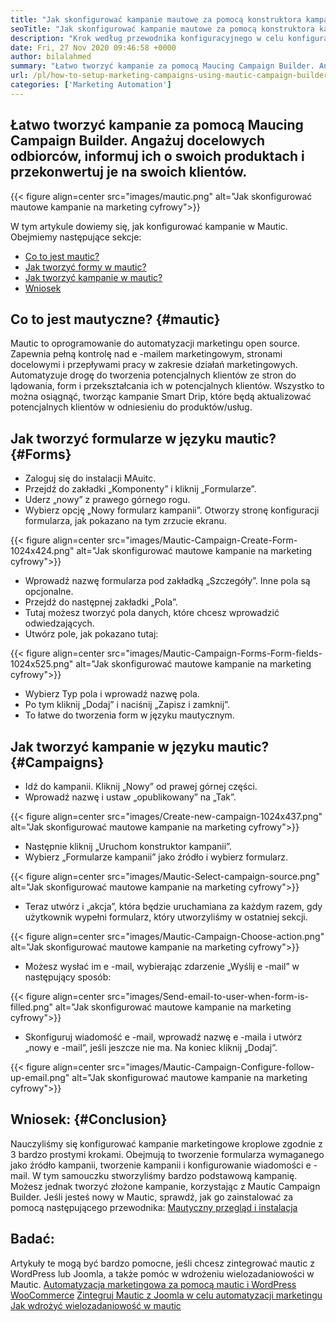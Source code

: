 ```yaml
---
title: "Jak skonfigurować kampanie mautowe za pomocą konstruktora kampanii" 
seoTitle: "Jak skonfigurować kampanie mautowe za pomocą konstruktora kampanii" 
description: "Krok według przewodnika konfiguracyjnego w celu konfiguracji kampanii w Maucing i uzyskania pełnej kontroli nad e -mailami marketingowymi, stronami docelowymi i przepływami pracy w zakresie działań marketingowych." 
date: Fri, 27 Nov 2020 09:46:58 +0000
author: bilalahmed
summary: "Łatwo tworzyć kampanie za pomocą Maucing Campaign Builder. Angażuj docelowych odbiorców, informuj ich o swoich produktach i przekonwertuj je na swoich klientów." 
url: /pl/how-to-setup-marketing-campaigns-using-mautic-campaign-builder/
categories: ['Marketing Automation']
---
```


## Łatwo tworzyć kampanie za pomocą Maucing Campaign Builder. Angażuj docelowych odbiorców, informuj ich o swoich produktach i przekonwertuj je na swoich klientów.

{{< figure align=center src="images/mautic.png" alt="Jak skonfigurować mautowe kampanie na marketing cyfrowy">}}

W tym artykule dowiemy się, jak konfigurować kampanie w Mautic. Obejmiemy następujące sekcje:
  * [Co to jest mautic?][1]
  * [Jak tworzyć formy w mautic?][2]
  * [Jak tworzyć kampanie w mautic?][3]
  * [Wniosek][4]

## Co to jest mautyczne?   {#mautic}
Mautic to oprogramowanie do automatyzacji marketingu open source. Zapewnia pełną kontrolę nad e -mailem marketingowym, stronami docelowymi i przepływami pracy w zakresie działań marketingowych. Automatyzuje drogę do tworzenia potencjalnych klientów ze stron do lądowania, form i przekształcania ich w potencjalnych klientów. Wszystko to można osiągnąć, tworząc kampanie Smart Drip, które będą aktualizować potencjalnych klientów w odniesieniu do produktów/usług.

## Jak tworzyć formularze w języku mautic?   {#Forms}
  * Zaloguj się do instalacji MAuitc.
  * Przejdź do zakładki „Komponenty” i kliknij „Formularze”.
  * Uderz „nowy” z prawego górnego rogu.
  * Wybierz opcję „Nowy formularz kampanii”. Otworzy stronę konfiguracji formularza, jak pokazano na tym zrzucie ekranu.

{{< figure align=center src="images/Mautic-Campaign-Create-Form-1024x424.png" alt="Jak skonfigurować mautowe kampanie na marketing cyfrowy">}}

  * Wprowadź nazwę formularza pod zakładką „Szczegóły”. Inne pola są opcjonalne.
  * Przejdź do następnej zakładki „Pola”.
  * Tutaj możesz tworzyć pola danych, które chcesz wprowadzić odwiedzających.
  * Utwórz pole, jak pokazano tutaj:

{{< figure align=center src="images/Mautic-Campaign-Forms-Form-fields-1024x525.png" alt="Jak skonfigurować mautowe kampanie na marketing cyfrowy">}}

  * Wybierz Typ pola i wprowadź nazwę pola.
  * Po tym kliknij „Dodaj” i naciśnij „Zapisz i zamknij”.
  * To łatwe do tworzenia form w języku mautycznym.

## Jak tworzyć kampanie w języku mautic?   {#Campaigns}
  * Idź do kampanii. Kliknij „Nowy” od prawej górnej części.
  * Wprowadź nazwę i ustaw „opublikowany” na „Tak”.

{{< figure align=center src="images/Create-new-campaign-1024x437.png" alt="Jak skonfigurować mautowe kampanie na marketing cyfrowy">}}

  * Następnie kliknij „Uruchom konstruktor kampanii”.
  * Wybierz „Formularze kampanii” jako źródło i wybierz formularz.

{{< figure align=center src="images/Mautic-Select-campaign-source.png" alt="Jak skonfigurować mautowe kampanie na marketing cyfrowy">}}

  * Teraz utwórz i „akcja”, która będzie uruchamiana za każdym razem, gdy użytkownik wypełni formularz, który utworzyliśmy w ostatniej sekcji.

{{< figure align=center src="images/Mautic-Campaign-Choose-action.png" alt="Jak skonfigurować mautowe kampanie na marketing cyfrowy">}}

  * Możesz wysłać im e -mail, wybierając zdarzenie „Wyślij e -mail” w następujący sposób:

{{< figure align=center src="images/Send-email-to-user-when-form-is-filled.png" alt="Jak skonfigurować mautowe kampanie na marketing cyfrowy">}}

  * Skonfiguruj wiadomość e -mail, wprowadź nazwę e -maila i utwórz „nowy e -mail”, jeśli jeszcze nie ma. Na koniec kliknij „Dodaj”.

{{< figure align=center src="images/Mautic-Campaign-Configure-follow-up-email.png" alt="Jak skonfigurować mautowe kampanie na marketing cyfrowy">}}


## Wniosek:   {#Conclusion}
Nauczyliśmy się konfigurować kampanie marketingowe kroplowe zgodnie z 3 bardzo prostymi krokami. Obejmują to tworzenie formularza wymaganego jako źródło kampanii, tworzenie kampanii i konfigurowanie wiadomości e -mail. W tym samouczku stworzyliśmy bardzo podstawową kampanię. Możesz jednak tworzyć złożone kampanie, korzystając z Mautic Campaign Builder. Jeśli jesteś nowy w Mautic, sprawdź, jak go zainstalować za pomocą następującego przewodnika:
[Mautyczny przegląd i instalacja][5]

## Badać:
Artykuły te mogą być bardzo pomocne, jeśli chcesz zintegrować mautic z WordPress lub Joomla, a także pomóc w wdrożeniu wielozadaniowości w Mautic.
[Automatyzacja marketingowa za pomocą mautic i WordPress WooCommerce][6]
[Zintegruj Mautic z Joomla w celu automatyzacji marketingu][7]
[Jak wdrożyć wielozadaniowość w mautic][8]

  
[1]: #mautic
[2]: #forms
[3]: #campaigns
[4]: #conclusion
[5]: https://products.containerize.com/marketing-automation/mautic
[6]: https://blog.containerize.com/wp-admin/post.php?post=388&action=edit
[7]: https://blog.containerize.com/wp-admin/post.php?post=233&action=edit
[8]: https://blog.containerize.com/marketing-automation/how-to-implement-multi-tenancy-in-mautic/
